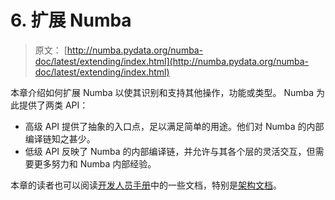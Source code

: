 # 6. 扩展 Numba

> 原文： [http://numba.pydata.org/numba-doc/latest/extending/index.html](http://numba.pydata.org/numba-doc/latest/extending/index.html)

本章介绍如何扩展 Numba 以使其识别和支持其他操作，功能或类型。 Numba 为此提供了两类 API：

*   高级 API 提供了抽象的入口点，足以满足简单的用途。他们对 Numba 的内部编译链知之甚少。
*   低级 API 反映了 Numba 的内部编译链，并允许与其各个层的灵活交互，但需要更多努力和 Numba 内部经验。

本章的读者也可以阅读[开发人员手册](../developer/index.html)中的一些文档，特别是[架构文档](../developer/architecture.html)。